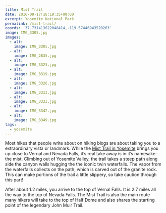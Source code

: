 ```yaml
---
title: Mist Trail
date: 2016-09-17T18:19:35+00:00
excerpt: Yosemite National Park
permalink: /mist-trail/
coords: '37.731413622048414,-119.57446943520263'
image: IMG_3305.jpg
images:
  - alt: 
    image: IMG_3305.jpg
  - alt: 
    image: IMG_2835.jpg
  - alt: 
    image: IMG_3323.jpg
  - alt: 
    image: IMG_3319.jpg
  - alt: 
    image: IMG_3326.jpg
  - alt: 
    image: IMG_3313.jpg
  - alt: 
    image: IMG_3333.jpg
  - alt: 
    image: IMG_3342.jpg
  - alt: 
    image: IMG_3349.jpg
tags:
  - yosemite
---
```

Most hikes that people write about on hiking blogs are about taking you to a extraordinary vista or landmark. While the <a href="https://www.nps.gov/yose/planyourvisit/vernalnevadatrail.htm">Mist Trail in Yosemite</a> brings you up close to Vernal and Nevada Falls, it’s real take away is in it’s namesake: the mist. Climbing out of Yosemite Valley, the trail takes a steep path along side the canyon walls hugging the the iconic twin waterfalls. The vapor from the waterfalls collects on the path, which is carved out of the granite rock. This can make portions of the trail a little slippery, so take caution through this part!

After about 1.2 miles, you arrive to the top of Vernal Falls. It is 2.7 miles all the way to the top of Nevada Falls. The Mist Trail is also the main route many hikers will take to the top of Half Dome and also shares the starting point of the legendary John Muir Trail.

